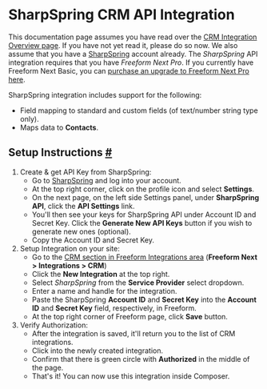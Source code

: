 # SharpSpring CRM API Integration

This documentation page assumes you have read over the [CRM Integration Overview page](crm-integrations.md). If you have not yet read it, please do so now. We also assume that you have a [SharpSpring](https://sharpspring.com) account already. The *SharpSpring* API integration requires that you have *Freeform Next Pro*. If you currently have Freeform Next Basic, you can [purchase an upgrade to Freeform Next Pro here](https://solspace.com/expressionengine/freeform/pro).

SharpSpring integration includes support for the following:

* Field mapping to standard and custom fields (of text/number string type only).
* Maps data to **Contacts**.

## Setup Instructions <a href="#setup" id="setup" class="docs-anchor">#</a>

1. Create & get API Key from SharpSpring:
	* Go to [SharpSpring](https://sharpspring.com) and log into your account.
	* At the top right corner, click on the profile icon and select **Settings**.
	* On the next page, on the left side Settings panel, under **SharpSpring API**, click the **API Settings** link.
	* You'll then see your keys for SharpSpring API under Account ID and Secret Key. Click the **Generate New API Keys** button if you wish to generate new ones (optional).
	* Copy the Account ID and Secret Key.
2. Setup Integration on your site:
	* Go to the [CRM section in Freeform Integrations area](crm-integrations.md) (**Freeform Next > Integrations > CRM**)
	* Click the **New Integration** at the top right.
	* Select *SharpSpring* from the **Service Provider** select dropdown.
	* Enter a name and handle for the integration.
	* Paste the SharpSpring **Account ID** and **Secret Key** into the **Account ID** and **Secret Key** field, respectively, in Freeform.
	* At the top right corner of Freeform page, click **Save** button.
3. Verify Authorization:
	* After the integration is saved, it'll return you to the list of CRM integrations.
	* Click into the newly created integration.
	* Confirm that there is green circle with **Authorized** in the middle of the page.
	* That's it! You can now use this integration inside Composer.
